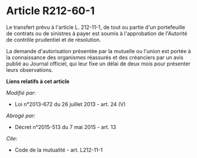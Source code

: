 # Article R212-60-1

Le transfert prévu à l'article L. 212-11-1, de tout ou partie d'un portefeuille de contrats ou de sinistres à payer est
soumis à l'approbation de l'Autorité de contrôle prudentiel et de résolution. 

La demande d'autorisation présentée par la mutuelle ou l'union est portée à la connaissance des organismes réassurés et des
créanciers par un avis publié au Journal officiel, qui leur fixe un délai de deux mois pour présenter leurs observations.

**Liens relatifs à cet article**

_Modifié par_:

  - Loi n°2013-672 du 26 juillet 2013 - art. 24 (V)

_Abrogé par_:

  - Décret n°2015-513 du 7 mai 2015 - art. 13

_Cite_:

  - Code de la mutualité - art. L212-11-1
